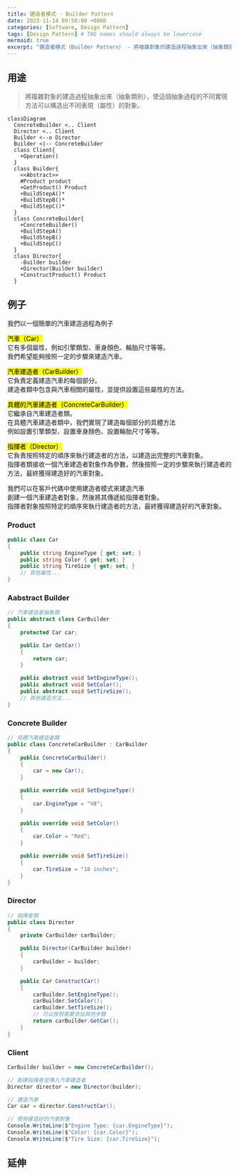 ```yaml
---
title: 建造者模式 - Builder Pattern
date: 2023-11-14 09:58:00 +0800
categories: [Software, Design Pattern]
tags: [Design Pattern] # TAG names should always be lowercase
mermaid: true
excerpt: "建造者模式（Builder Pattern） - 將複雜對象的建造過程抽象出來（抽象類別），使這個抽象過程的不同實現方法可以構造出不同表現（屬性）的對象。"
---
```


## 用途

> 將複雜對象的建造過程抽象出來（抽象類別），使這個抽象過程的不同實現方法可以構造出不同表現（屬性）的對象。

```mermaid
classDiagram
  ConcreteBuilder <.. Client
  Director <.. Client
  Builder <--o Director
  Builder <|-- ConcreteBuilder
  class Client{
    +Operation()
  }
  class Builder{
    <<Abstract>>
    #Product product
    +GetProduct() Product
    +BuildStepA()*
    +BuildStepB()*
    +BuildStepC()*
  }
  class ConcreteBuilder{
    +ConcreteBuilder()
    +BuildStepA()
    +BuildStepB()
    +BuildStepC()
  }
  class Director{
    -Builder builder
    +Director(Builder builder)
    +ConstructProduct() Product
  }

```

## 例子

我們以一個簡單的汽車建造過程為例子<br/>

<mark>汽車（Car）</mark><br/>
它有多個屬性，例如引擎類型、車身顏色、輪胎尺寸等等。<br/>
我們希望能夠按照一定的步驟來建造汽車。<br/>

<mark>汽車建造者（CarBuilder）</mark><br/>
它負責定義建造汽車的每個部分。<br/>
建造者類中包含與汽車相關的屬性，並提供設置這些屬性的方法。<br/>

<mark>具體的汽車建造者（ConcreteCarBuilder）</mark><br/>
它繼承自汽車建造者類。<br/>
在具體汽車建造者類中，我們實現了建造每個部分的具體方法<br/>
例如設置引擎類型、設置車身顏色、設置輪胎尺寸等等。<br/>

<mark>指揮者（Director）</mark><br/>
它負責按照特定的順序來執行建造者的方法，以建造出完整的汽車對象。<br/>
指揮者類接收一個汽車建造者對象作為參數，然後按照一定的步驟來執行建造者的方法，最終獲得建造好的汽車對象。<br/>

我們可以在客戶代碼中使用建造者模式來建造汽車<br/>
創建一個汽車建造者對象，然後將其傳遞給指揮者對象。<br/>
指揮者對象按照特定的順序來執行建造者的方法，最終獲得建造好的汽車對象。<br/>

### Product

```csharp
public class Car
{
    public string EngineType { get; set; }
    public string Color { get; set; }
    public string TireSize { get; set; }
    // 其他屬性...
}
```

### Aabstract Builder

```csharp
// 汽車建造者抽象類
public abstract class CarBuilder
{
    protected Car car;

    public Car GetCar()
    {
        return car;
    }

    public abstract void SetEngineType();
    public abstract void SetColor();
    public abstract void SetTireSize();
    // 其他建造方法...
}
```

### Concrete Builder

```csharp
// 具體汽車建造者類
public class ConcreteCarBuilder : CarBuilder
{
    public ConcreteCarBuilder()
    {
        car = new Car();
    }

    public override void SetEngineType()
    {
        car.EngineType = "V8";
    }

    public override void SetColor()
    {
        car.Color = "Red";
    }

    public override void SetTireSize()
    {
        car.TireSize = "18 inches";
    }
}
```

### Director

```csharp
// 指揮者類
public class Director
{
    private CarBuilder carBuilder;

    public Director(CarBuilder builder)
    {
        carBuilder = builder;
    }

    public Car ConstructCar()
    {
        carBuilder.SetEngineType();
        carBuilder.SetColor();
        carBuilder.SetTireSize();
        // 可以按照需要添加其他步驟
        return carBuilder.GetCar();
    }
}
```

### Client

```csharp
CarBuilder builder = new ConcreteCarBuilder();

// 創建指揮者並傳入汽車建造者
Director director = new Director(builder);

// 建造汽車
Car car = director.ConstructCar();

// 使用建造好的汽車對象
Console.WriteLine($"Engine Type: {car.EngineType}");
Console.WriteLine($"Color: {car.Color}");
Console.WriteLine($"Tire Size: {car.TireSize}");
```

## 延伸
